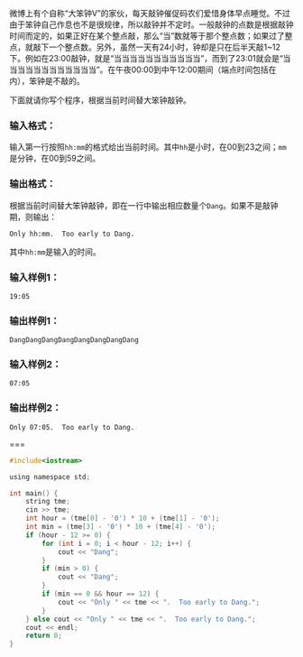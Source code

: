 微博上有个自称“大笨钟V”的家伙，每天敲钟催促码农们爱惜身体早点睡觉。不过由于笨钟自己作息也不是很规律，所以敲钟并不定时。一般敲钟的点数是根据敲钟时间而定的，如果正好在某个整点敲，那么“当”数就等于那个整点数；如果过了整点，就敲下一个整点数。另外，虽然一天有24小时，钟却是只在后半天敲1~12下。例如在23:00敲钟，就是“当当当当当当当当当当当”，而到了23:01就会是“当当当当当当当当当当当当”。在午夜00:00到中午12:00期间（端点时间包括在内），笨钟是不敲的。

下面就请你写个程序，根据当前时间替大笨钟敲钟。

### 输入格式：

输入第一行按照`hh:mm`的格式给出当前时间。其中`hh`是小时，在00到23之间；`mm`是分钟，在00到59之间。

### 输出格式：

根据当前时间替大笨钟敲钟，即在一行中输出相应数量个`Dang`。如果不是敲钟期，则输出：

```
Only hh:mm.  Too early to Dang.
```

其中`hh:mm`是输入的时间。

### 输入样例1：

```in
19:05
```

### 输出样例1：

```out
DangDangDangDangDangDangDangDang
```

### 输入样例2：

```
07:05
```

### 输出样例2：

```
Only 07:05.  Too early to Dang.
```

===

```C
#include<iostream>

using namespace std;

int main() {
    string tme;
    cin >> tme;
    int hour = (tme[0] - '0') * 10 + (tme[1] - '0');
    int min = (tme[3] - '0') * 10 + (tme[4] - '0');
    if (hour - 12 >= 0) {
        for (int i = 0; i < hour - 12; i++) {
            cout << "Dang";
        }
        if (min > 0) {
            cout << "Dang";
        }
        if (min == 0 && hour == 12) {
            cout << "Only " << tme << ".  Too early to Dang.";
        }
    } else cout << "Only " << tme << ".  Too early to Dang.";
    cout << endl;
    return 0;
}
```